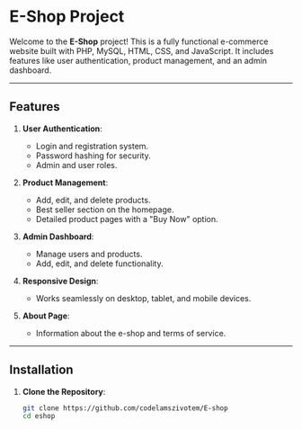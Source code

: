# E-Shop Project

Welcome to the **E-Shop** project! This is a fully functional e-commerce website built with PHP, MySQL, HTML, CSS, and JavaScript. It includes features like user authentication, product management, and an admin dashboard.

---

## **Features**

1. **User Authentication**:
   - Login and registration system.
   - Password hashing for security.
   - Admin and user roles.

2. **Product Management**:
   - Add, edit, and delete products.
   - Best seller section on the homepage.
   - Detailed product pages with a "Buy Now" option.

3. **Admin Dashboard**:
   - Manage users and products.
   - Add, edit, and delete functionality.

4. **Responsive Design**:
   - Works seamlessly on desktop, tablet, and mobile devices.

5. **About Page**:
   - Information about the e-shop and terms of service.

---

## **Installation**

1. **Clone the Repository**:
   ```bash
   git clone https://github.com/codelamszivotem/E-shop
   cd eshop

